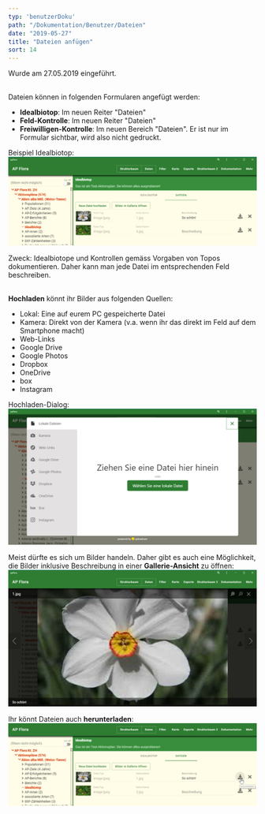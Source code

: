```yaml
---
typ: 'benutzerDoku'
path: "/Dokumentation/Benutzer/Dateien"
date: "2019-05-27"
title: "Dateien anfügen"
sort: 14
---
```


Wurde am 27.05.2019 eingeführt.<br/><br/>

Dateien können in folgenden Formularen angefügt werden:
- **Idealbiotop**: Im neuen Reiter "Dateien"
- **Feld-Kontrolle**: Im neuen Reiter "Dateien"
- **Freiwilligen-Kontrolle**: Im neuen Bereich "Dateien". Er ist nur im Formular sichtbar, wird also nicht gedruckt.

Beispiel Idealbiotop:
![Datein](_media/files_01.png)<br/>

Zweck: Idealbiotope und Kontrollen gemäss Vorgaben von Topos dokumentieren. Daher kann man jede Datei im entsprechenden Feld beschreiben.<br/><br/>

**Hochladen** könnt ihr Bilder aus folgenden Quellen:
- Lokal: Eine auf eurem PC gespeicherte Datei
- Kamera: Direkt von der Kamera (v.a. wenn ihr das direkt im Feld auf dem Smartphone macht)
- Web-Links
- Google Drive
- Google Photos
- Dropbox
- OneDrive
- box
- Instagram

Hochladen-Dialog:
![hochladen](_media/file_04_upload.png)<br/>

Meist dürfte es sich um Bilder handeln. Daher gibt es auch eine Möglichkeit, die Bilder inklusive Beschreibung in einer **Gallerie-Ansicht** zu öffnen:
![Gallerie-Ansicht](_media/files_02_gallery.png)<br/>

Ihr könnt Dateien auch **herunterladen**:
![herunterladen](_media/files_03_herunterladen.png)